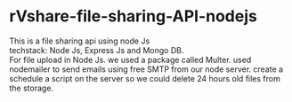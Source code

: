 # rVshare-file-sharing-API-nodejs

This is  a file sharing api using node Js  
techstack: Node Js, Express Js and Mongo DB. <br>
For file upload  in Node Js. we used a package called Multer.
used nodemailer to send emails using free SMTP from our node server.
create a schedule a script on the server so we could delete 24 hours old files from the storage.
